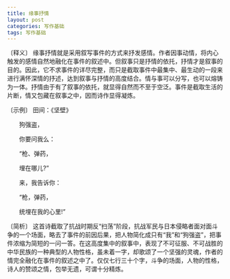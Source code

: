 ```yaml
---
title: 缘事抒情
layout: post
categories: 写作基础
tags: 写作基础
---
```


〔释义〕 缘事抒情就是采用叙写事件的方式来抒发感情。作者因事动情，将内心触发的感情自然地融化在事件的叙述中。但叙事只是抒情的依托，抒情才是叙事的目的。因此，它不求事件的详尽完整，而只是截取事件中最集中、最生动的一段来进行满怀深情的抒述，达到叙事与抒情的高度结合。情与事可以分写，也可以熔铸为一体。抒情由于有了叙事的依托，就显得自然而不至于空泛。事件是截取生活的片断，情又包藏在叙事之中，因而诗作显得凝炼。

〔示例〕 田间：《坚壁》

　　狗强盗，

　　你要问我么：

　　“枪、弹药，

　　埋在哪儿?”



　　来，我告诉你：

　　“枪，弹药，

　　统埋在我的心里!”

〔简析〕 这首诗截取了抗战时期反“扫荡”阶段，抗战军民与日本侵略者面对面斗争的一个场面，略去了事件的前因后果，把人物简化成只有“我”和“狗强盗”，把事件浓缩为简短的一问一答。在这高度集中的叙事中，表现了不可征服、不可战胜的中华民族的一种典型的人物性格，虽未着一字，却歌颂了一个坚强的灵魂，作者的情完全融化在事件的叙述之中了。仅仅七行三十个字，斗争的场面，人物的性格，诗人的赞颂之情，包举无遗，可谓十分精炼。 